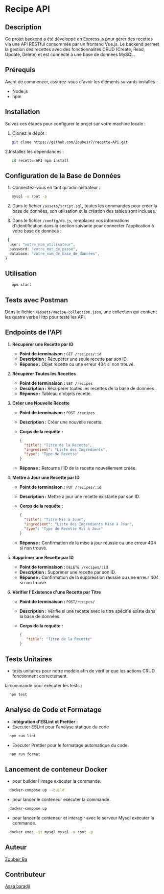 # Recipe API

## Description

Ce projet backend a été développé en Express.js pour gérer des recettes via une API RESTful consommée par un frontend Vue.js. Le backend permet la gestion des recettes avec des fonctionnalités CRUD (Create, Read, Update, Delete) et est connecté à une base de données MySQL.


## Prérequis

Avant de commencer, assurez-vous d'avoir les éléments suivants installés :

- Node.js
- npm

## Installation

Suivez ces étapes pour configurer le projet sur votre machine locale :

1. Clonez le dépôt :

```bash
   git clone https://github.com/Zoubeir7/recette-API.git
```

2.Installez les dépendances :

```bash
   cd recette-API npm install
```

## Configuration de la Base de Données

1. Connectez-vous en tant qu'administrateur :

```bash
   mysql -u root -p
```

2. Dans le fichier `/assets/script.sql`, toutes les commandes pour créer la base de données, son utilisation et la création des tables sont incluses.

3. Dans le fichier `/config/db.js`, remplacez vos informations d'identification dans la section suivante pour connecter l'application à votre base de données :

```bash 
 {
  user: "votre_nom_utilisateur",
  password: "votre_mot_de_passe",
  database: "votre_nom_de_base_de_données",
}
```

## Utilisation

```bash
   npm start
```

## Tests avec Postman
 Dans le fichier `/assets/Recipe-collection.json`, une collection qui contient les quatre verbe Http pour testé les API.


## Endpoints de l'API

1. **Récupérer une Recette par ID**

   - **Point de terminaison :** `GET /recipes/:id`
   - **Description :** Récupérer une seule recette par son ID.
   - **Réponse :** Objet recette ou une erreur 404 si non trouvé.

2. **Récupérer Toutes les Recettes**

   - **Point de terminaison :** `GET /recipes`
   - **Description :** Récupérer toutes les recettes de la base de données.
   - **Réponse :** Tableau d'objets recette.

3. **Créer une Nouvelle Recette**

   - **Point de terminaison :** `POST /recipes`
   - **Description :** Créer une nouvelle recette.
   - **Corps de la requête :**

     ```json
     {
       "title": "Titre de la Recette",
       "ingredient": "Liste des Ingrédients",
       "type": "Type de Recette"
     }
     ```

   - **Réponse :** Retourne l'ID de la recette nouvellement créée.

4. **Mettre à Jour une Recette par ID**

   - **Point de terminaison :** `PUT /recipes/:id`
   - **Description :** Mettre à jour une recette existante par son ID.
   - **Corps de la requête :**

     ```json
     {
       "title": "Titre Mis à Jour",
       "ingredient": "Liste des Ingrédients Mise à Jour",
       "type": "Type de Recette Mis à Jour"
     }
     ```

   - **Réponse :** Confirmation de la mise à jour réussie ou une erreur 404 si non trouvé.

5. **Supprimer une Recette par ID**

   - **Point de terminaison :** `DELETE /recipes/:id`
   - **Description :** Supprimer une recette par son ID.
   - **Réponse :** Confirmation de la suppression réussie ou une erreur 404 si non trouvé.

6. **Vérifier l'Existence d'une Recette par Titre**

   - **Point de terminaison :** `POST/recipes/`
   - **Description :** Vérifie si une recette avec le titre spécifié existe dans la base de données.
   - **Corps de la requête :**

     ```json
     {
        "title": "Titre de la Recette"
     }
     ```

## Tests Unitaires

  - tests unitaires pour notre modèle afin de vérifier que les actions CRUD fonctionnent correctement.
 

 la commande pour exécuter les tests :

```bash
  npm test
```

## Analyse de Code et Formatage

- **Intégration d'ESLint et Prettier :**
- Executer ESLint pour l'analyse statique du code

```bash
  npm run lint
```

- Executer Prettier pour le formatage automatique du code.

```bash
  npn run format
```

## Lancement de conteneur Docker

  - pour builder l'image exécuter la commande.

```bash
  docker-compose up --build
```

  - pour lancer le conteneur exécuter la commande.

```bash
  docker-compose up 
```
  - pour lancer le conteneur et interagir avec le serveur Mysql exécuter la commande.

```bash
  docker exec -it mysql mysql -u root -p
```
## Auteur

[Zoubeir Ba](https://github.com/Zoubeir7)

## Contributeur

[Assa baradji](https://github.com/AssaBaradji)
